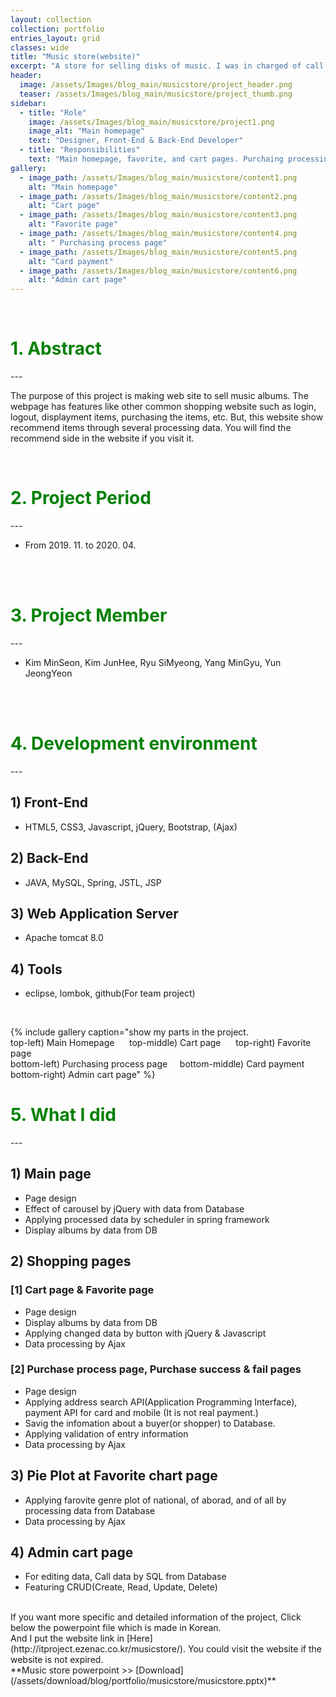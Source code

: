 ```yaml
---
layout: collection
collection: portfolio
entries_layout: grid
classes: wide
title: "Music store(website)"
excerpt: "A store for selling disks of music. I was in charged of call the records(disk) from Database and dealt with data from Database in case that shopper purchases records."
header:
  image: /assets/Images/blog_main/musicstore/project_header.png
  teaser: /assets/Images/blog_main/musicstore/project_thumb.png
sidebar:
  - title: "Role"
    image: /assets/Images/blog_main/musicstore/project1.png
    image_alt: "Main homepage"
    text: "Designer, Front-End & Back-End Developer"
  - title: "Responsibilities"
    text: "Main homepage, favorite, and cart pages. Purchaing processing, Plot favorite genre after data in DB"
gallery:
  - image_path: /assets/Images/blog_main/musicstore/content1.png
    alt: "Main homepage"
  - image_path: /assets/Images/blog_main/musicstore/content2.png
    alt: "Cart page"
  - image_path: /assets/Images/blog_main/musicstore/content3.png
    alt: "Favorite page"
  - image_path: /assets/Images/blog_main/musicstore/content4.png
    alt: " Purchasing process page"
  - image_path: /assets/Images/blog_main/musicstore/content5.png
    alt: "Card payment"
  - image_path: /assets/Images/blog_main/musicstore/content6.png
    alt: "Admin cart page"
---
```


<br>

<h1 style="color:green;"> 1. Abstract </h1>
---

The purpose of this project is making web site to sell music albums. The webpage has features like other common shopping website such as login, logout, displayment items, purchasing the items, etc. But, this website show recommend items through several processing data. You will find the recommend side in the website if you visit it.

<br>

<h1 style="color:green;"> 2. Project Period</h1>
---

- From 2019. 11. to 2020. 04.

<br><br>

<h1 style="color:green;"> 3. Project Member </h1>
---

- Kim MinSeon, Kim JunHee, Ryu SiMyeong, Yang MinGyu, Yun JeongYeon

<br><br>

<h1 style="color:green;"> 4. Development environment</h1>
---

## 1) Front-End

- HTML5, CSS3, Javascript, jQuery, Bootstrap, (Ajax)

## 2) Back-End

- JAVA, MySQL, Spring, JSTL, JSP

## 3) Web Application Server

- Apache tomcat 8.0

## 4) Tools

- eclipse, lombok, github(For team project)

<br>



{% include gallery caption="show my parts in the project.<br> top-left) Main Homepage &nbsp;&nbsp;&nbsp;&nbsp; top-middle) Cart page &nbsp;&nbsp;&nbsp;&nbsp; top-right) Favorite page<br>bottom-left) Purchasing process page&nbsp;&nbsp;&nbsp;&nbsp; bottom-middle) Card payment &nbsp;&nbsp;&nbsp;&nbsp; bottom-right) Admin cart page" %}



<h1 style="color:green;"> 5. What I did</h1>
---

## 1) Main page

- Page design
- Effect of carousel by jQuery with data from Database
- Applying processed data by scheduler in spring framework
- Display albums by data from DB

## 2) Shopping pages

### [1] Cart page & Favorite page

- Page design
- Display albums by data from DB
- Applying changed data by button with jQuery & Javascript
- Data processing by Ajax


### [2] Purchase process page, Purchase success & fail pages

- Page design
- Applying address search API(Application Programming Interface), payment API for card and mobile (It is not real payment.)
- Savig the infomation about a buyer(or shopper) to Database.
- Applying validation of entry information
- Data processing by Ajax

## 3) Pie Plot at Favorite chart page

- Applying farovite genre plot of national, of aborad, and of all by processing data from Database
- Data processing by Ajax

## 4) Admin cart page

- For editing data, Call data by SQL from Database
- Featuring CRUD(Create, Read, Update, Delete)

<br>
If you want more specific and detailed information of the project, Click below the powerpoint file which is made in Korean.
<br>
And I put the website link in [Here](http://itproject.ezenac.co.kr/musicstore/). You could visit the website if the website is not expired.

<br>
**Music store powerpoint >> [Download](/assets/download/blog/portfolio/musicstore/musicstore.pptx)**



<br>
